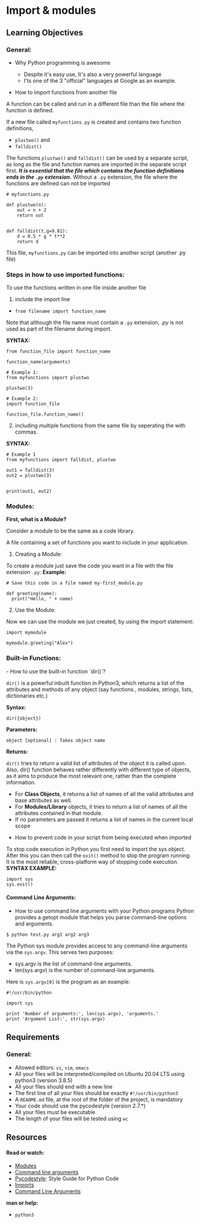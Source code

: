 Import & modules
================

## Learning Objectives

### General:
- Why Python programming is awesome
  * Despite it's easy use, It's also a very powerful language
  * I'ts one of the 3 "official" languages at Google as an example.

- How to import functions from another file
<p>
A function can be called and run in a different file than the file where the function is defined.

If a new file called `myfunctions.py` is created and contains two function definitions, 
  * `plustwo()` and 
  * `falldist()`

The functions `plustwo()` and `falldist()` can be used by a separate script,
as long as the file and function names are imported in the separate script first.
***It is essential that the file which contains the function definitions ends in the `.py` extension.***
Without a `.py` extension, the file where the functions are defined can not be imported

```
# myfunctions.py

def plustwo(n):
    out = n + 2
    return out


def falldist(t,g=9.81):
    d = 0.5 * g * t**2
    return d
```
This file, `myfunctions.py` can be imported into another script (another .py file)

### Steps in how to use imported functions:

To use the functions written in one file inside another file
1. include the import line
  - `from filename import function_name`

Note that although the file name must contain a `.py` extension,
*.py* is not used as part of the filename during import.

**SYNTAX:**
```
from function_file import function_name

function_name(arguments)

# Example 1:
from myfunctions import plustwo

plustwo(3)

# Example 2:
import function_file

function_file.function_name()
```

2. including multiple functions from the same file by seperating the with commas.

**SYNTAX:**
```
# Example 1
from myfunctions import falldist, plustwo

out1 = falldist(3)
out2 = plustwo(3)


print(out1, out2)
```
</p>

### Modules:

**First, what is a Module?**
<p>

Consider a module to be the same as a code library.

A file containing a set of functions you want to include in your application.

1. Creating a Module:

To create a module just save the code you want in a file with the file extension `.py`:
**Example:**
```
# Save this code in a file named my-first_module.py

def greeting(name):
  print("Hello, " + name)
```

2. Use the Module:

Now we can use the module we just created, by using the import statement:

```
import mymodule

mymodule.greeting("Alex")
```
</p>

### Built-in Functions:

<p>
- How to use the built-in function `dir()`?

`dir()` is a powerful inbuilt function in Python3,
which returns a list of the attributes and methods of any object
(say functions , modules, strings, lists, dictionaries etc.)

**Syntax:**
```
dir({object})
```

**Parameters:**
```
object [optional] : Takes object name
```

**Returns:**

`dir()` tries to return a valid list of attributes of the object it is called upon.
Also, dir() function behaves rather differently with different type of objects,
as it aims to produce the most relevant one, rather than the complete information.

  * For **Class Objects**, it returns a list of names of all the valid attributes and base attributes as well.
  * For **Modules/Library** objects, it tries to return a list of names of all the attributes contained in that module. 
  * If no parameters are passed it returns a list of names in the current local scope

- How to prevent code in your script from being executed when imported

To stop code execution in Python you first need to import the sys object.
After this you can then call the `exit()` method to stop the program running.
It is the most reliable, cross-platform way of stopping code execution.
**SYNTAX EXAMPLE:**
</p>

```
import sys
sys.exit()

```

#### Command Line Arguments:
<p>

- How to use command line arguments with your Python programs
Python provides a getopt module that helps you parse command-line options and arguments.
</p>

```
$ python test.py arg1 arg2 arg3
```

<p>

The Python sys module provides access to any command-line arguments via the `sys.argv`.
This serves two purposes:

  * sys.argv is the list of command-line arguments.
  * len(sys.argv) is the number of command-line arguments.

Here is `sys.argv[0]` is the program as an example:
</p>

```
#!/usr/bin/python

import sys

print 'Number of arguments:', len(sys.argv), 'arguments.'
print 'Argument List:', str(sys.argv)

```

Requirements
-------------
### General:
* Allowed editors: `vi`, `vim`, `emacs`
* All your files will be interpreted/compiled on Ubuntu 20.04 LTS using python3 (version 3.8.5)
* All your files should end with a new line
* The first line of all your files should be exactly `#!/usr/bin/python3`
* A `README.md` file, at the root of the folder of the project, is mandatory
* Your code should use the pycodestyle (version 2.7.\*)
* All your files must be executable
* The length of your files will be tested using `wc`

Resources
-----------
#### Read or watch:

- [Modules](https://docs.python.org/3/tutorial/modules.html#modules)
- [Command line arguments](https://docs.python.org/3/tutorial/stdlib.html#command-line-arguments)
- [Pycodestyle](https://pypi.org/project/pycodestyle/): Style Guide for Python Code
- [Imports](https://problemsolvingwithpython.com/07-Functions-and-Modules/07.05-Calling-Functions-from-Other-Files/)
- [Command Line Arguments](https://www.tutorialspoint.com/python/python_command_line_arguments.htm)

**man or help:**
- `python3`

